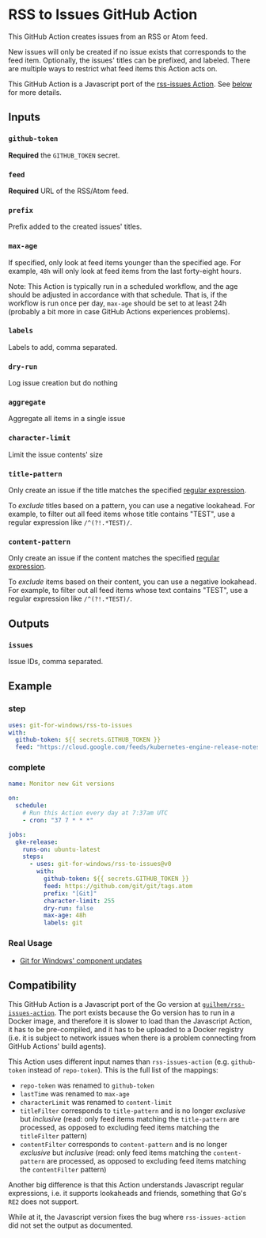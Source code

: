 # RSS to Issues GitHub Action

This GitHub Action creates issues from an RSS or Atom feed.

New issues will only be created if no issue exists that corresponds to the feed item. Optionally, the issues' titles can be prefixed, and labeled. There are multiple ways to restrict what feed items this Action acts on.

This GitHub Action is a Javascript port of the [rss-issues Action](https://github.com/guilhem/rss-issues-action). See [below](#Compatibility) for more details.

## Inputs

### `github-token`

**Required** the `GITHUB_TOKEN` secret.

### `feed`

**Required** URL of the RSS/Atom feed.

### `prefix`

Prefix added to the created issues' titles.

### `max-age`

If specified, only look at feed items younger than the specified age. For example, `48h` will only look at feed items from the last forty-eight hours.

Note: This Action is typically run in a scheduled workflow, and the age should be adjusted in accordance with that schedule. That is, if the workflow is run once per day, `max-age` should be set to at least 24h (probably a bit more in case GitHub Actions experiences problems).

### `labels`

Labels to add, comma separated.

### `dry-run`

Log issue creation but do nothing

### `aggregate`

Aggregate all items in a single issue

### `character-limit`

Limit the issue contents' size

### `title-pattern`

Only create an issue if the title matches the specified [regular expression](https://developer.mozilla.org/en-US/docs/Web/JavaScript/Guide/Regular_Expressions).

To _exclude_ titles based on a pattern, you can use a negative lookahead. For example, to filter out all feed items whose title contains "TEST", use a regular expression like `/^(?!.*TEST)/`.

### `content-pattern`

Only create an issue if the content matches the specified [regular expression](https://developer.mozilla.org/en-US/docs/Web/JavaScript/Guide/Regular_Expressions).

To _exclude_ items based on their content, you can use a negative lookahead. For example, to filter out all feed items whose text contains "TEST", use a regular expression like `/^(?!.*TEST)/`.

## Outputs

### `issues`

Issue IDs, comma separated.

## Example

### step

```yaml
uses: git-for-windows/rss-to-issues
with:
  github-token: ${{ secrets.GITHUB_TOKEN }}
  feed: "https://cloud.google.com/feeds/kubernetes-engine-release-notes.xml"
```

### complete

```yaml
name: Monitor new Git versions

on:
  schedule:
    # Run this Action every day at 7:37am UTC
    - cron: "37 7 * * *"

jobs:
  gke-release:
    runs-on: ubuntu-latest
    steps:
      - uses: git-for-windows/rss-to-issues@v0
        with:
          github-token: ${{ secrets.GITHUB_TOKEN }}
          feed: https://github.com/git/git/tags.atom
          prefix: "[Git]"
          character-limit: 255
          dry-run: false
          max-age: 48h
          labels: git
```

### Real Usage

- [Git for Windows' component updates](https://github.com/git-for-windows/git/issues?q=label%3Acomponent-update)

## Compatibility

This GitHub Action is a Javascript port of the Go version at [`guilhem/rss-issues-action`](https://github.com/guilhem/rss-issues-action). The port exists because the Go version has to run in a Docker image, and therefore it is slower to load than the Javascript Action, it has to be pre-compiled, and it has to be uploaded to a Docker registry (i.e. it is subject to network issues when there is a problem connecting from GitHub Actions' build agents).

This Action uses different input names than `rss-issues-action` (e.g. `github-token` instead of `repo-token`). This is the full list of the mappings:

- `repo-token` was renamed to `github-token`
- `lastTime` was renamed to `max-age`
- `characterLimit` was renamed to `content-limit`
- `titleFilter` corresponds to `title-pattern` and is no longer _exclusive_ but _inclusive_ (read: only feed items matching the `title-pattern` are processed, as opposed to excluding feed items matching the `titleFilter` pattern)
- `contentFilter` corresponds to `content-pattern` and is no longer _exclusive_ but _inclusive_ (read: only feed items matching the `content-pattern` are processed, as opposed to excluding feed items matching the `contentFilter` pattern)

Another big difference is that this Action understands Javascript regular expressions, i.e. it supports lookaheads and friends, something that Go's `RE2` does not support.

While at it, the Javascript version fixes the bug where `rss-issues-action` did not set the output as documented.
